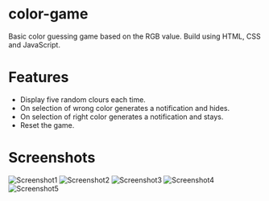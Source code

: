# color-game
Basic color guessing game based on the RGB value. Build using HTML, CSS and JavaScript.

# Features
- Display five random clours each time.
- On selection of wrong color generates a notification and hides.
- On selection of right color generates a notification and stays.
- Reset the game.

# Screenshots
![Screenshot1](https://github.com/kritank/to-dol-ist/blob/master/Screenshots/1.png)
![Screenshot2](https://github.com/kritank/to-dol-ist/blob/master/Screenshots/2.png)
![Screenshot3](https://github.com/kritank/to-dol-ist/blob/master/Screenshots/3.png)
![Screenshot4](https://github.com/kritank/to-dol-ist/blob/master/Screenshots/4.png)
![Screenshot5](https://github.com/kritank/to-dol-ist/blob/master/Screenshots/5.png)
